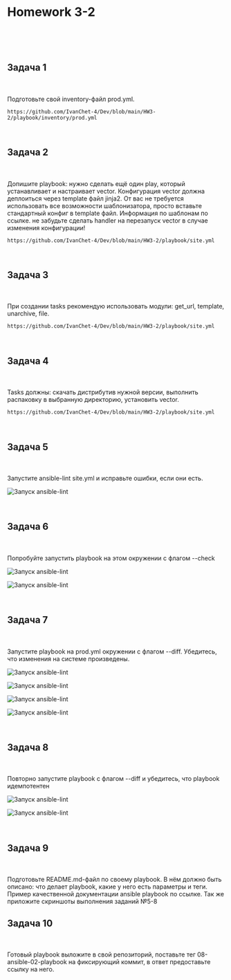 <h1>Homework 3-2 </h1> <br>
<br>
<br>

<h2>Задача 1</h2><br>
<br>
Подготовьте свой inventory-файл prod.yml.

```
https://github.com/IvanChet-4/Dev/blob/main/HW3-2/playbook/inventory/prod.yml 
```

<br>
<h2>Задача 2</h2><br>
<br>
Допишите playbook: нужно сделать ещё один play, который устанавливает и настраивает vector. Конфигурация vector должна деплоиться через template файл jinja2. От вас не требуется использовать все возможности шаблонизатора, просто вставьте стандартный конфиг в template файл. Информация по шаблонам по ссылке. не забудьте сделать handler на перезапуск vector в случае изменения конфигурации!

```
https://github.com/IvanChet-4/Dev/blob/main/HW3-2/playbook/site.yml 
```

<br>
<h2>Задача 3</h2><br>
<br>
При создании tasks рекомендую использовать модули: get_url, template, unarchive, file.

```
https://github.com/IvanChet-4/Dev/blob/main/HW3-2/playbook/site.yml 
```

<br>
<h2>Задача 4</h2><br>
<br>
Tasks должны: скачать дистрибутив нужной версии, выполнить распаковку в выбранную директорию, установить vector.

```
https://github.com/IvanChet-4/Dev/blob/main/HW3-2/playbook/site.yml 
```

<br>
<h2>Задача 5</h2><br>
<br>
Запустите ansible-lint site.yml и исправьте ошибки, если они есть.

![Запуск ansible-lint](https://github.com/IvanChet-4/Dev/blob/main/images/Homework%203-2/1.png)

<br>
<h2>Задача 6</h2><br>
<br>
Попробуйте запустить playbook на этом окружении с флагом --check

![Запуск ansible-lint](https://github.com/IvanChet-4/Dev/blob/main/images/Homework%203-2/2.png)

![Запуск ansible-lint](https://github.com/IvanChet-4/Dev/blob/main/images/Homework%203-2/3.png)

<br>
<h2>Задача 7</h2><br>
<br>
Запустите playbook на prod.yml окружении с флагом --diff. Убедитесь, что изменения на системе произведены.

![Запуск ansible-lint](https://github.com/IvanChet-4/Dev/blob/main/images/Homework%203-2/4.png)

![Запуск ansible-lint](https://github.com/IvanChet-4/Dev/blob/main/images/Homework%203-2/5.png)

![Запуск ansible-lint](https://github.com/IvanChet-4/Dev/blob/main/images/Homework%203-2/6.png)

![Запуск ansible-lint](https://github.com/IvanChet-4/Dev/blob/main/images/Homework%203-2/7.png)

<br>
<h2>Задача 8</h2><br>
<br>
Повторно запустите playbook с флагом --diff и убедитесь, что playbook идемпотентен

![Запуск ansible-lint](https://github.com/IvanChet-4/Dev/blob/main/images/Homework%203-2/14.png)

![Запуск ansible-lint](https://github.com/IvanChet-4/Dev/blob/main/images/Homework%203-2/15.png)

<br>
<h2>Задача 9</h2><br>
<br>
Подготовьте README.md-файл по своему playbook. В нём должно быть описано: что делает playbook, какие у него есть параметры и теги. Пример качественной документации ansible playbook по ссылке. Так же приложите скриншоты выполнения заданий №5-8

<br>
<h2>Задача 10</h2><br>
<br>
Готовый playbook выложите в свой репозиторий, поставьте тег 08-ansible-02-playbook на фиксирующий коммит, в ответ предоставьте ссылку на него.

```
```
